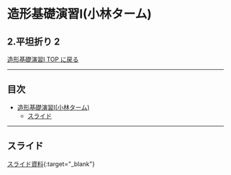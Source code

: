 # 造形基礎演習I(小林ターム)

## 2.平坦折り 2 <!-- omit in toc -->

[造形基礎演習I TOP に戻る](./index.md)

---
## 目次<!-- omit in toc -->
- [造形基礎演習I(小林ターム)](#造形基礎演習i小林ターム)
  - [スライド](#スライド)


---

## スライド

[スライド資料](./ad1_03slide.pdf){:target="_blank"}

